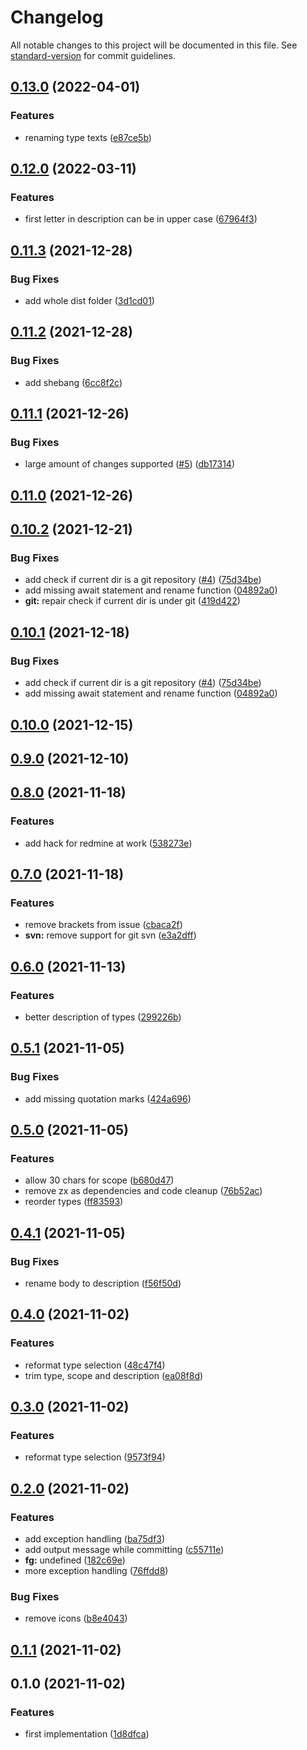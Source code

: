 # Changelog

All notable changes to this project will be documented in this file. See [standard-version](https://github.com/conventional-changelog/standard-version) for commit guidelines.

## [0.13.0](https://github.com/4s1-org/conventional-commit-creator/compare/v0.12.0...v0.13.0) (2022-04-01)

### Features

- renaming type texts ([e87ce5b](https://github.com/4s1-org/conventional-commit-creator/commit/e87ce5bcceede74620fd8fec3434a25c95e43c34))

## [0.12.0](https://github.com/4s1-org/conventional-commit-creator/compare/v0.11.3...v0.12.0) (2022-03-11)

### Features

- first letter in description can be in upper case ([67964f3](https://github.com/4s1-org/conventional-commit-creator/commit/67964f3afb131376ef26b11c634565de521cc7b3))

## [0.11.3](https://github.com/4s1-org/conventional-commit-creator/compare/v0.11.2...v0.11.3) (2021-12-28)

### Bug Fixes

- add whole dist folder ([3d1cd01](https://github.com/4s1-org/conventional-commit-creator/commit/3d1cd01ab20554064de6a2ad3035a96e4f4db9b3))

## [0.11.2](https://github.com/4s1-org/conventional-commit-creator/compare/v0.11.1...v0.11.2) (2021-12-28)

### Bug Fixes

- add shebang ([6cc8f2c](https://github.com/4s1-org/conventional-commit-creator/commit/6cc8f2cd0dc20eaef6e11945e8a83bbaec0b6652))

## [0.11.1](https://github.com/4s1-org/conventional-commit-creator/compare/v0.11.0...v0.11.1) (2021-12-26)

### Bug Fixes

- large amount of changes supported ([#5](https://github.com/4s1-org/conventional-commit-creator/issues/5)) ([db17314](https://github.com/4s1-org/conventional-commit-creator/commit/db173145a42fcd7f4e701b8a4f413c89f890c680))

## [0.11.0](https://github.com/4s1-org/conventional-commit-creator/compare/v0.10.2...v0.11.0) (2021-12-26)

## [0.10.2](https://github.com/4s1-org/conventional-commit-creator/compare/v0.9.0...v0.10.2) (2021-12-21)

### Bug Fixes

- add check if current dir is a git repository ([#4](https://github.com/4s1-org/conventional-commit-creator/issues/4)) ([75d34be](https://github.com/4s1-org/conventional-commit-creator/commit/75d34be610e1ef6500d970f8c32464da0bf2d6a3))
- add missing await statement and rename function ([04892a0](https://github.com/4s1-org/conventional-commit-creator/commit/04892a0e1a9566c0b53895036792001a8e42b00f))
- **git:** repair check if current dir is under git ([419d422](https://github.com/4s1-org/conventional-commit-creator/commit/419d42222a648ea9437a42589a9a9ad404a144ba))

## [0.10.1](https://github.com/4s1-org/conventional-commit-creator/compare/v0.10.0...v0.10.1) (2021-12-18)

### Bug Fixes

- add check if current dir is a git repository ([#4](https://github.com/4s1-org/conventional-commit-creator/issues/4)) ([75d34be](https://github.com/4s1-org/conventional-commit-creator/commit/75d34be610e1ef6500d970f8c32464da0bf2d6a3))
- add missing await statement and rename function ([04892a0](https://github.com/4s1-org/conventional-commit-creator/commit/04892a0e1a9566c0b53895036792001a8e42b00f))

## [0.10.0](https://github.com/4s1-org/conventional-commit-creator/compare/v0.9.0...v0.10.0) (2021-12-15)

## [0.9.0](https://github.com/4s1-org/conventional-commit-creator/compare/v0.8.0...v0.9.0) (2021-12-10)

## [0.8.0](https://github.com/4s1-org/conventional-commit-creator/compare/v0.7.0...v0.8.0) (2021-11-18)

### Features

- add hack for redmine at work ([538273e](https://github.com/4s1-org/conventional-commit-creator/commit/538273e997c074bb28c877571b68e82a9d3fff52))

## [0.7.0](https://github.com/4s1-org/conventional-commit-creator/compare/v0.6.0...v0.7.0) (2021-11-18)

### Features

- remove brackets from issue ([cbaca2f](https://github.com/4s1-org/conventional-commit-creator/commit/cbaca2f05ac80731ecf2b6a10c19ccf993df20c5))
- **svn:** remove support for git svn ([e3a2dff](https://github.com/4s1-org/conventional-commit-creator/commit/e3a2dff303a46e089363fcb46b10f8e045a5c72a))

## [0.6.0](https://github.com/4s1-org/conventional-commit-creator/compare/v0.5.1...v0.6.0) (2021-11-13)

### Features

- better description of types ([299226b](https://github.com/4s1-org/conventional-commit-creator/commit/299226bbfbcf9272ffe25c0c0e7a7a7dfc518ae2))

## [0.5.1](https://github.com/4s1-org/conventional-commit-creator/compare/v0.5.0...v0.5.1) (2021-11-05)

### Bug Fixes

- add missing quotation marks ([424a696](https://github.com/4s1-org/conventional-commit-creator/commit/424a69648d428f908c6a693af9b3e4af2f3f2007))

## [0.5.0](https://github.com/4s1-org/conventional-commit-creator/compare/v0.4.1...v0.5.0) (2021-11-05)

### Features

- allow 30 chars for scope ([b680d47](https://github.com/4s1-org/conventional-commit-creator/commit/b680d47a00b027d2b892392376b9beeb1952d083))
- remove zx as dependencies and code cleanup ([76b52ac](https://github.com/4s1-org/conventional-commit-creator/commit/76b52ac0328dc4fe5ea66240f639c5bd0636de9e))
- reorder types ([ff83593](https://github.com/4s1-org/conventional-commit-creator/commit/ff83593e98521f065291ccbd597290a20c2029e9))

## [0.4.1](https://github.com/4s1-org/conventional-commit-creator/compare/v0.4.0...v0.4.1) (2021-11-05)

### Bug Fixes

- rename body to description ([f56f50d](https://github.com/4s1-org/conventional-commit-creator/commit/f56f50d0cea7567d5e04f08520896b299c4f700a))

## [0.4.0](https://github.com/4s1-org/conventional-commit-creator/compare/v0.2.0...v0.4.0) (2021-11-02)

### Features

- reformat type selection ([48c47f4](https://github.com/4s1-org/conventional-commit-creator/commit/48c47f4526fc20e81382ab226736ce8b8c476bc2))
- trim type, scope and description ([ea08f8d](https://github.com/4s1-org/conventional-commit-creator/commit/ea08f8d5783b30ad6ca66f35ab452aff13f55120))

## [0.3.0](https://github.com/4s1-org/conventional-commit-creator/compare/v0.2.0...v0.3.0) (2021-11-02)

### Features

- reformat type selection ([9573f94](https://github.com/4s1-org/conventional-commit-creator/commit/9573f94080963bfd923909e9c683f6da2ec46a72))

## [0.2.0](https://github.com/4s1-org/conventional-commit-creator/compare/v0.1.1...v0.2.0) (2021-11-02)

### Features

- add exception handling ([ba75df3](https://github.com/4s1-org/conventional-commit-creator/commit/ba75df386b0554781a45b6e203a85bd5c7e9200b))
- add output message while committing ([c55711e](https://github.com/4s1-org/conventional-commit-creator/commit/c55711e555c3c31afbf0d5af179d60677e65b2d9))
- **fg:** undefined ([182c69e](https://github.com/4s1-org/conventional-commit-creator/commit/182c69efc362fb98053b9198b0eab7ab516dcf37))
- more exception handling ([76ffdd8](https://github.com/4s1-org/conventional-commit-creator/commit/76ffdd863b779670dfc13fb8df5be01d687e5f8e))

### Bug Fixes

- remove icons ([b8e4043](https://github.com/4s1-org/conventional-commit-creator/commit/b8e4043eb492dc89e7294184088185378b0aa414))

## [0.1.1](https://github.com/4s1-org/conventional-commit-creator/compare/v0.1.0...v0.1.1) (2021-11-02)

## 0.1.0 (2021-11-02)

### Features

- first implementation ([1d8dfca](https://github.com/4s1-org/conventional-commit-creator/commit/1d8dfca8a0f4099155a072d86f24bc4b7c92f509))

